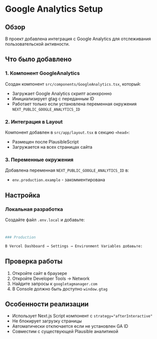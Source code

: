 # Google Analytics Setup

## Обзор

В проект добавлена интеграция с Google Analytics для отслеживания пользовательской активности.

## Что было добавлено

### 1. Компонент GoogleAnalytics

Создан компонент `src/components/GoogleAnalytics.tsx`, который:
- Загружает Google Analytics скрипт асинхронно
- Инициализирует gtag с переданным ID
- Работает только если установлена переменная окружения `NEXT_PUBLIC_GOOGLE_ANALYTICS_ID`

### 2. Интеграция в Layout

Компонент добавлен в `src/app/layout.tsx` в секцию `<head>`:
- Размещен после PlausibleScript
- Загружается на всех страницах сайта

### 3. Переменные окружения

Добавлена переменная `NEXT_PUBLIC_GOOGLE_ANALYTICS_ID` в:
- `env.production.example` - закомментирована

## Настройка

### Локальная разработка

Создайте файл `.env.local` и добавьте:
```bash


### Production

В Vercel Dashboard → Settings → Environment Variables добавьте:
```

## Проверка работы

1. Откройте сайт в браузере
2. Откройте Developer Tools → Network
3. Найдите запросы к `googletagmanager.com`
4. В Console должно быть доступно `window.gtag`

## Особенности реализации

- Использует Next.js Script компонент с `strategy="afterInteractive"`
- Не блокирует загрузку страницы
- Автоматически отключается если не установлен GA ID
- Совместим с существующей Plausible аналитикой
